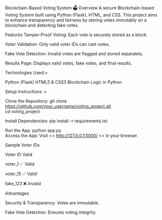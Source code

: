 
 Blockchain-Based Voting System 🗳️ 
Overview
A secure Blockchain-based Voting System built using Python (Flask), HTML, and CSS. This project aims to enhance transparency and fairness by storing votes immutably on a blockchain and detecting fake votes.

Features
Tamper-Proof Voting: Each vote is securely stored as a block.

Voter Validation: Only valid voter IDs can cast votes.

Fake Vote Detection: Invalid votes are flagged and stored separately.

Results Page: Displays valid votes, fake votes, and final results.

Technologies Used:>

Python (Flask)
HTML5 & CSS3
Blockchain Logic in Python

Setup Instructions :>


Clone the Repository:
git clone https://github.com/your_username/voting_project.git  
cd voting_project  


Install Dependencies:
pip install -r requirements.txt  

Run the App:
python app.py  
Access the App:
Visit   >>  http://127.0.0.1:5000/   <<  in your browser.

Sample Voter IDs

Voter ID	       Valid

voter_1	   ✅    Valid

voter_15	 ✅    Valid

fake_123	 ❌    Invalid


Advantages

Security & Transparency: Votes are immutable.

Fake Vote Detection: Ensures voting integrity.





